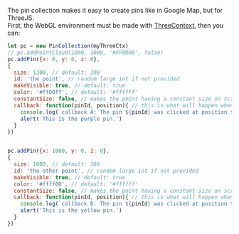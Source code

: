 The pin collection makes it easy to create pins like in Google Map, but for ThreeJS.  
First, the WebGL environment must be made with [ThreeContext](https://github.com/jonathanlurie/threecontext), then you can:


```javascript
let pc = new PinCollection(myThreeCtx)
// pc.addPointCloud(1000, 1000, '#FF0000', false)
pc.addPin({x: 0, y: 0, z: 0},
{
  size: 1300, // default: 300
  id: 'the point', // random large int if not provided
  makeVisible: true, // default: true
  color: '#ff00ff', // default: '#ffffff'
  constantSize: false, // makes the point having a constant size on screen, no matter the camera zoom
  callback: function(pinId, position){ // this is what will happen when double clicking on the pin
    console.log(`callback A: The pin ${pinId} was clicked at position ${position}.`)
    alert('This is the purple pin.')
  }
})


pc.addPin({x: 1000, y: 0, z: 0},
{
  size: 1000, // default: 300
  id: 'the other point', // random large int if not provided
  makeVisible: true, // default: true
  color: '#ffff00', // default: '#ffffff'
  constantSize: false, // makes the point having a constant size on screen, no matter the camera zoom
  callback: function(pinId, position){ // this is what will happen when double clicking on the pin
    console.log(`callback B: The pin ${pinId} was clicked at position ${position}.`)
    alert('This is the yellow pin.')
  }
})
```
